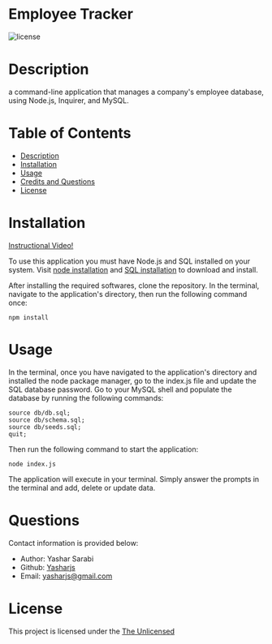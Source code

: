 # Employee Tracker

![license](https://img.shields.io/badge/License-The_unlicense-blue)

# Description

 a command-line application that manages a company's employee database, using Node.js, Inquirer, and MySQL.

# Table of Contents
- [Description](#Description)
- [Installation](#Installation)
- [Usage](#Usage)
- [Credits and Questions](#Credits)
- [License](#License)

# Installation
[Instructional Video!](https://)

To use this application you must have Node.js and SQL installed on your system. Visit [node installation](https://nodejs.org/en/download/) and [SQL installation](https://dev.mysql.com/downloads/mysql/) to download and install.

After installing the required softwares, clone the repository. In the terminal, navigate to the application's directory, then run the following command once:
```
npm install
```

# Usage

In the terminal, once you have navigated to the application's directory and installed the node package manager, go to the index.js file and update the SQL database password. Go to your MySQL shell and populate the database by running the following commands:
```
source db/db.sql;
source db/schema.sql;
source db/seeds.sql;
quit;
```

Then run the following command to start the application:
```
node index.js
```
The application will execute in your terminal. Simply answer the prompts in the terminal and add, delete or update data.

# Questions 

Contact information is provided below:
* Author: Yashar Sarabi
* Github: [Yasharjs](https://github.com/yasharjs)
* Email: yasharjs@gmail.com

# License
This project is licensed under the [The Unlicensed](https://choosealicense.com/licenses/unlicense/)


